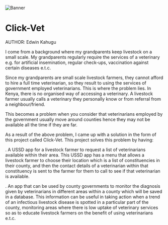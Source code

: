 ![Banner](https://github.com/eddie9110/Click-Vet/assets/125439183/77011583-88e1-41da-a832-05902126d4a7)
# Click-Vet
AUTHOR: Edwin Kahugu

I come from a background where my grandparents keep livestock on a small scale. My grandparents regularly require the services of a veterinary e.g. for artificial insemination, regular check-ups, vaccination against certain diseases e.t.c.

Since my grandparents are small scale livestock farmers, they cannot afford to hire a full time veterinarian, so they result to using the services of government employed veterinarians. This is where the problem lies. In Kenya, there is no organised way of accessing a veterinary. A livestock farmer usually calls a veterinary they personally know or from referral from a neighbour/friend.

This becomes a problem when you consider that veterinarians employed by the government usually move around counties hence they may not be available all the time if they are far.


As a result of the above problem, I came up with a solution in the form of this project called Click-Vet. This project solves this problem by having:

. A USSD app for a livestock farmer to request a list of veterinarians available within their area. This USSD app has a menu that allows a livestock farmer to choose their location which is a list of constituencies in their county, and then the contact details of a veterinarian within that constituency is sent to the farmer for them to call to see if that veterinarian is available.

. An app that can be used by county governments to monitor the diagnosis given by veterinarians in different areas within a county which will be saved in a database. This information can be useful in taking action when a trend of an infectious livestock disease is spotted in a particular part of the county, monitoring areas where there is low uptake of veterinary services so as to educate livestock farmers on the benefit of using veterinarians e.t.c.

